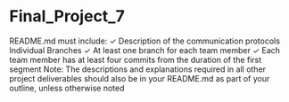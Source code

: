 # Final_Project_7

README.md must include: ✓ Description of the communication
protocols
Individual Branches ✓ At least one branch for each team member ✓ Each team member has at least four
commits from the duration of the first
segment
Note: The descriptions and
explanations required in all other
project deliverables should also be in
your README.md as part of your
outline, unless otherwise noted
